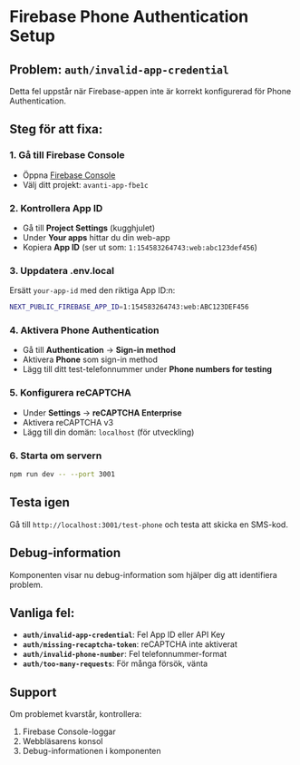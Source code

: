 # Firebase Phone Authentication Setup

## Problem: `auth/invalid-app-credential`

Detta fel uppstår när Firebase-appen inte är korrekt konfigurerad för Phone Authentication.

## Steg för att fixa:

### 1. Gå till Firebase Console
- Öppna [Firebase Console](https://console.firebase.google.com/)
- Välj ditt projekt: `avanti-app-fbe1c`

### 2. Kontrollera App ID
- Gå till **Project Settings** (kugghjulet)
- Under **Your apps** hittar du din web-app
- Kopiera **App ID** (ser ut som: `1:154583264743:web:abc123def456`)

### 3. Uppdatera .env.local
Ersätt `your-app-id` med den riktiga App ID:n:

```bash
NEXT_PUBLIC_FIREBASE_APP_ID=1:154583264743:web:ABC123DEF456
```

### 4. Aktivera Phone Authentication
- Gå till **Authentication** → **Sign-in method**
- Aktivera **Phone** som sign-in method
- Lägg till ditt test-telefonnummer under **Phone numbers for testing**

### 5. Konfigurera reCAPTCHA
- Under **Settings** → **reCAPTCHA Enterprise**
- Aktivera reCAPTCHA v3
- Lägg till din domän: `localhost` (för utveckling)

### 6. Starta om servern
```bash
npm run dev -- --port 3001
```

## Testa igen

Gå till `http://localhost:3001/test-phone` och testa att skicka en SMS-kod.

## Debug-information

Komponenten visar nu debug-information som hjälper dig att identifiera problem.

## Vanliga fel:

- **`auth/invalid-app-credential`**: Fel App ID eller API Key
- **`auth/missing-recaptcha-token`**: reCAPTCHA inte aktiverat
- **`auth/invalid-phone-number`**: Fel telefonnummer-format
- **`auth/too-many-requests`**: För många försök, vänta

## Support

Om problemet kvarstår, kontrollera:
1. Firebase Console-loggar
2. Webbläsarens konsol
3. Debug-informationen i komponenten
